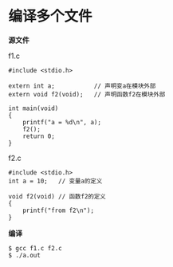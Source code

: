 # 编译多个文件

**源文件**

f1.c

```
#include <stdio.h>

extern int a;           // 声明变a在模块外部
extern void f2(void);   // 声明函数f2在模块外部

int main(void)
{
    printf("a = %d\n", a);
    f2();
    return 0;
}
```


f2.c

```
#include <stdio.h>
int a = 10;   // 变量a的定义

void f2(void) // 函数f2的定义
{
    printf("from f2\n");
}
```

**编译**

```
$ gcc f1.c f2.c
$ ./a.out
```
